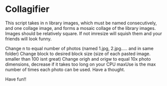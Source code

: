 # Collagifier

This script takes in n library images, which must be named consecutively, and one collage image, and forms a mosaic collage of the library images. Images should be relatively square. If not imresize will squish them and your friends will look funny.

Change n to equal number of photos (named 1.jpg, 2.jpg..... and in same folder)
Change block to desired block size (size of each pasted image. smaller than 100 isnt great)
Change origh and origw to equal 10x photo dimensions, decrease if it takes too long on your CPU
maxUse is the max number of times each photo can be used. Have a thought.


Have fun!!
